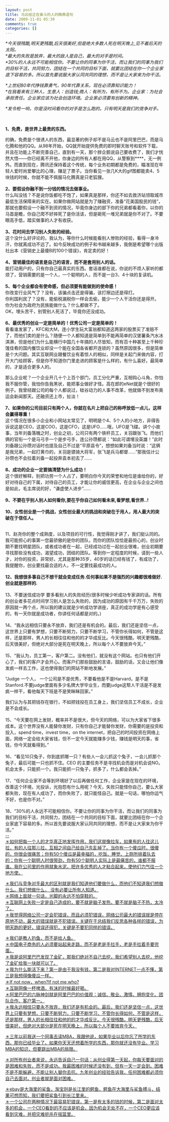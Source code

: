```yaml
---
layout: post
title: 马云给正在奋斗的人的精典语句
date: 2009-11-01 05:39
comments: true
categories: []
---
```

<p align="left">
<i>*</i><i>今天很残酷,明天更残酷,后天很美好,但是绝大多数人死在明天晚上,见不着后天的太阳。<br/>
*最大的失败是放弃，最大的敌人是自己，最大的对手是时间。<br/>
*30%的人永远不可能相信你。不要让你的同事为你干活，而让我们的同事为我们的目标干活，共同努力，团结在一个共同的目标下面，就要比团结在你一个企业家底下容易的多。所以首先要说服大家认同共同的理想，而不是让大家来为你干活。<br/>

*上世纪80年代挣钱靠勇气，90年代靠关系，现在必须靠知识能力！<br/>
*在我看来有三种人，生意人：创造钱;商人：有所为，有所不为。企业家：为社会承担责任。企业家应该为社会创造环境。企业家必须要有创新的精神。<br/>

*发令枪一响，你是没时间看你的对手是怎么跑的。只有明天是我们的竞争对手。</i></p>
<p align="left"> </p>
<p align="left"><strong>1、免费，是世界上最贵的东西。</strong><br/></p>
<p align="left">
的确，免费是个很诱人的东西，最显著的例子却不是马云也不是阿里巴巴，而是马化腾和他的QQ。从98年开始，QQ就开始提供免费的即时聊天账号和软件下载，并且在功能上不断完善自己，直到有一天，那个胖企鹅说自己要收费了，我们才恍然大悟——你已经离不开他，你身边的所有人都在用QQ，从警察到****，无一例外。而直到现在，腾讯还保持着这个传统，每个业务初期都是免费的，瞄准现在年轻人爱时尚爱攀比的心理，赚足了票子。当你看见一张几K大的gif图都能卖4、5块钱的时候，你就不能不佩服马化腾真是只老狐狸。<br/><br/><strong>2、要假设你融不到一分钱的情况去做事业。</strong><br/>
什么叫没钱？不是说你饭都吃不饱了，如果真是那样，你还不如去救济站领取城市最低生活保障来的实在。如果你做网站就是为了赚融资，准备“花美国股民的钱”，那就也要假设一个融不到资的情况，毕竟你身边的部下你的兄弟都看着你，以你的马首是瞻，你自己爬不好摔死了是你活该，但是砸死一堆兄弟就是你不对了。不要眼高手低，踏实做事的人才有收获。<br/><br/><strong>3、花时间去学习别人失败的经验。</strong><br/>
这个没什么好评论的，我认为，等你什么时候能看别人惨败的经验，看得一身冷汗，你就离成功不远了。如今反映成功的例子和书越来越多，我倒是希望哪个出版社出本《营销史上最傻B的100个错误》，肯定卖的好！<br/><br/><strong>4、营销最佳的语言是自己的语言，而不是套用别人的话。</strong><br/>
能打动用户的，只有你自己最真实的东西。套话谁都在说，你说的不烦人家听的都烦了，营销需要的是一个人，一个聪明的人，而不是一台3、4十块的复读机。<br/><br/><strong>5、每个企业都会有使命感，但必须要有能做到的使命感！</strong><br/>
你改变行业风气了？没有，该骗点击还是得骗，该打擦边还是得打。<br/>
你利国利民了？没有，能偷税漏税你一样会去偷，能少一个人干活你还是得开。<br/>
你为社会为政府为民族能做什么？什么都做不了。<br/>
OK，埋头苦干，别管别人死活了，毕竟你还没成功。<br/><br/><strong>6、最优秀的创业一定是简单的！优秀公司一定是简单的！</strong><br/>
看看谁发家了，KFC和大M，连小学生玩大富翁都知道这两家的股票买了准赔不了，而他们卖的是什么？随便一个人都知道是简单到不能再简单的汉堡薯条汽水冰淇淋，但是他们为什么能横行中国几十年搞的人尽皆知，而有百十种甚至上千种珍馐佳肴的国内餐饮业却没一个能在全国各省都开连锁的？虽然原因很多，但是简单是个大问题。其实互联网业跟餐饮业有着惊人的相似，同样是关起门来做内容，打开大门给顾客，但是你不知道你门里走进的顾客是什么样的，有什么喜好。最简单的，才是适合更多人的。<br/>

那么企业呢？一个企业开几十个上百个部门，员工分化严重，互相钩心斗角，你怕我不服你管，我怕你告我黑状，能把事业做好才怪。高在郎的eNet就是个很好的例子。我曾经跟公司的每个人都说过，硅谷动力的人事不改革，他就做不到发布奥运会新闻那天。还融资还上市，扯淡！<br/><br/><strong>7、如果你的公司目前只有两个人，你就在名片上把自己的称呼放低一点儿，这样会赢得尊重！<br/></strong>这个情况在很多小企业和小网站太常见了，明明是个4、5个人的小地方，非得告诉说这是CEO，这是COO，这是CFO，这是UFO……哦，UFO是飞碟。讲个小故事，当年刘备落魄之时，创业之初，公司只有两个铁杆员工，关羽跟张飞。而他们俩的官衔一个是马弓手一个是步弓手，连公孙瓒都说：“如此可谓埋没英雄！”此时刘备跟公孙瓒对话时也提及自己不过是“平原县令”，想想如果刘备当时说：“这俩是我兄弟，一起打黄巾的，关羽是骠骑大将军，张飞是兵马都督……”那我估计公孙瓒也不会拉着刘备一起投奔袁本初去了……<br/><br/><strong>8、成功的企业一定要搞清楚为什么成功！<br/></strong>这个很好解释，别把功劳一个人占了，要明白你今天的荣誉和地位是谁给你的，好好对待自己的下属，对待自己的员工，才能让你的威信更高，在企业与企业之间也是如此，毛主席说的好，“谦虚使人进步”……<br/><br/><strong>9、不要在乎别人别人如何看你,要在乎你自己如何看未来,看梦想,看世界..!</strong><br/><br/><strong>10、女性创业是一个挑战，女性创业最大的挑战和突破在于用人，用人最大的突破在于信任人。<br/></strong><br/>

11、赵尧你的整个成熟度，以及项目的可行性，我觉得刚才讲了，我们挺认同的。我可能担心的事第一您最骄傲的是你的团队，而你的团队恰恰是最担心的，创业时期不要找明星团队，或者成功者在一起，已经成功过在一起创业很难，创业初期要寻找那些没有成功，渴望成功，团结的团队。等到你一定程度的时候，请到一些人才，对你的投资，非常好。尤其是那种35岁，40岁的话已经有钱了，有成功了，我提醒你，创业要找最合适的人，不一定要找最成功的人。<br/><br/><strong>12、我想很多事自己不想干就会变成任务.任何事如果不是强烈的兴趣都很难做好.创业就是那样的.</strong><br/><br/>
13、不要迷信成功学
要多看别人的失败经历(很多时候少听成功专家讲的话。所有的创业者多花点时间学习别人是怎么失败的，因为成功的原因有千千万万，失败的原因就一两个点，所以我的建议就是少听成功学讲座，真正的成功学是有心感受的，有一天你就是成功者，你讲任何话都是对的。)<br/><br/>
14、“我永远相信只要永不放弃，我们还是有机会的。最后，我们还是坚信一点，这世界上只要有梦想，只要不断努力，只要不断学习，不管你长得如何，不管是这样，还是那样，男人的长相往往和他的的才华成反比。今天很残酷，明天更残酷，后天很美好，但绝对大部分是死在明天晚上，所以每个人不要放弃今天。”<br/><br/>
15、“我认为，员工第一，客户第二。没有他们，就没有这个网站。也只有他们开心了，我们的客户才会开心。而客户们那些鼓励的言语，鼓励的话，又会让他们像发疯一样去工作，这也使得我们的网站不断地发展。”<br/>

“Judge 一个人，
一个公司是不是优秀，不要看他是不是Harvard，是不是Stanford.不要judge里面有多少名牌大学毕业生，而要judge这帮人干活是不是发疯一样干，看他每天下班是不是笑眯眯回家。”<br/>

我们认为与其把钱存在银行，不如把钱投在员工身上，我们坚信员工不成长，企业是不会成长。<br/><br/>
15、“今天要在网上发财，概率并不是很大，但今天的网络，可以为大家省下很多成本。这个世界没有人能替你发财，只有你自己才能替你发财，你需要的是投资和投入，spend
time，invest time，on the
internet，把自己的时间投资在网络上面，网络一定会给大家省钱，但不一定今天就能赚多少钱，赚钱是明天的事，省钱，你今天就看得到。”<br/><br/>
16、“看见10只兔子，你到底抓哪一只？有些人一会儿抓这个兔子，一会儿抓那个兔子，最后可能一只也抓不住。CEO
的主要任务不是寻找机会而是对机会说NO。机会太多，只能抓一个。我只能抓一只兔子，抓多了，什么都会丢掉。”<br/><br/>
17、“任何企业家不会等到环境好了以后再做任何工作，企业家是在现在的环境，改善这个环境，光投诉，光抱怨有什么用呢？今天，失败只能怪你自己，要么大家都失败，现在有人成功了，而你失败了，就只能怪自己。就是一句话，哪怕你运气不好，也是你不对。”<br/><br/>
18、“30%的人永远不可能相信你。不要让你的同事为你干活，而让我们的同事为我们的目标干活，共同努力，团结在一个共同的目标下面，就要比团结在你一个企业家底下容易的多。所以首先要说服大家认同共同的理想，而不是让大家来为你干活。”<br/><a href="http://sz3.photo.store.qq.com/http_imgload.cgi?/rurl4_b=216283e7008cbdd76e01ee436f997cf23f2a1088bff9fcb6af356538b5d91281dc8522eafea4e1ea2dc0b93b1f719fd40e75814775cd8abd12959abb6d6c9238bd25b5c1230eaff915ec8262547b42f53268117a" target="_blank"/>--<br/>
＊如何把每一个人的才华真正地发挥作用，我们这就像拉车，如果有的人往这儿拉，有的人往那儿拉，互相之间自己给自己先乱掉了。当你有一个傻瓜时，很傻的，你很会很痛苦；你有50个傻瓜是最幸福的，吃饭、睡觉、上厕所排着队去的；你有一个聪明人时很带劲，你有50个聪明人实际上是最痛苦的，谁都不服谁。我在公司里的作用就象水泥，把许多优秀的人才粘合起来，使他们力气往一个地方使。<br/>

＊我们与竞争对手最大的区别就是我们知道他们要做什么，而他们不知道我们想做什么。我们想做什么， 没有必要让所有人知道。<br/>
＊网络上面就一句话，光脚的永远不怕穿鞋的。<br/>
＊互联网上失败一定是自己造成的，要不就是脑子发热，要不就是脑子不热，太冷了。<br/>
＊我觉得网络公司一定会犯错误，而且必须犯错误，网络公司最大的错误就是停在原地不动，最大的错误就是不犯错误。关键在于总结我们反思各种各样的错误，为明天跑的更好，错误还得犯，关键是不要犯同样的错误。<br/>

＊我们是教人钓鱼，而不是给人鱼。<br/>
＊中国电子商务的人必须要站起来走路，而不是老是手拉手，老是手拉着手要完蛋。<br/>
＊我是说阿里巴巴发现了金矿，那我们绝对不自己去挖，我们希望别人去挖，他挖了金矿给我一块就可以了。<br/>
＊我为什么能活下来？第一是由于我没有钱，第二是我对INTERNET一点不懂，第三是我想得像傻瓜一样。<br/>
＊If not now，when?If not me,who?<br/>
＊互联网像一杯啤酒，有沫的时候最好喝。<br/>
＊阿里巴巴的六脉神剑就是阿里巴巴的价值观：诚信、敬业、激情、拥抱变化、团队合作、客户第一。<br/>
＊我永远相信只要永不放弃，我们还是有机会的。最后，我们还是坚信一点，这世界上只要有梦想，只要不断努力，只要不断学习，不管你长得如何，不管是这样，还是那样，男人的长相往往和他的的才华成反比。今天很残酷，明天更残酷，后天很美好，但绝对大部分是死在明天晚上，所以每个人不要放弃今天。<br/>

＊三年以前我送一个同事去读MBA，我跟他说，如果毕业以后你忘了所学的东西，那你已经毕业了。如果你天天还想着所学的东西，那你就还没有毕业。学习MBA的知识，但要跳出MBA的局限。<br/>

＊对所有创业者来说，永远告诉自己一句话：从创业得第一天起，你每天要面对的是困难和失败，而不是成功。我最困难的时候还没有到，但有一天一定会到。困难不是不能躲避，不能让别人替你去抗。九年创业的经验告诉我，任何困难都必须你自己去面对。创业者就是面对困难。<br/>

＊ebay是大海里的鲨鱼，淘宝则是长江里的鳄鱼，鳄鱼在大海里与鲨鱼搏斗，结果可想而知，我们要把鲨鱼引到长江里来。<br/>
＊一个公司在两种情况下最容易犯错误，第一是有太多的钱的时候，第二是面对太多的机会，一个CEO看到的不应该是机会，因为机会无处不在，一个CEO更应该看到灾难，并把灾难扼杀在摇篮里。</p>
